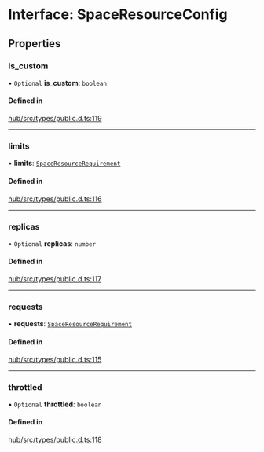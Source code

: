 # Interface: SpaceResourceConfig

## Properties

### is\_custom

• `Optional` **is\_custom**: `boolean`

#### Defined in

[hub/src/types/public.d.ts:119](https://github.com/huggingface/huggingface.js/blob/main/packages/hub/src/types/public.d.ts#L119)

___

### limits

• **limits**: [`SpaceResourceRequirement`](SpaceResourceRequirement)

#### Defined in

[hub/src/types/public.d.ts:116](https://github.com/huggingface/huggingface.js/blob/main/packages/hub/src/types/public.d.ts#L116)

___

### replicas

• `Optional` **replicas**: `number`

#### Defined in

[hub/src/types/public.d.ts:117](https://github.com/huggingface/huggingface.js/blob/main/packages/hub/src/types/public.d.ts#L117)

___

### requests

• **requests**: [`SpaceResourceRequirement`](SpaceResourceRequirement)

#### Defined in

[hub/src/types/public.d.ts:115](https://github.com/huggingface/huggingface.js/blob/main/packages/hub/src/types/public.d.ts#L115)

___

### throttled

• `Optional` **throttled**: `boolean`

#### Defined in

[hub/src/types/public.d.ts:118](https://github.com/huggingface/huggingface.js/blob/main/packages/hub/src/types/public.d.ts#L118)

